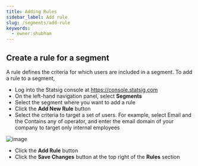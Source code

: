 ```yaml
---
title: Adding Rules
sidebar_label: Add rule
slug: /segments/add-rule
keywords:
  - owner:shubham
---
```

## Create a rule for a segment

A rule defines the criteria for which users are included in a segment. To add a rule to a segment, 
- Log into the Statsig console at https://console.statsig.com 
- On the left-hand navigation panel, select **Segments**
- Select the segment where you want to add a rule 
- Click the **Add New Rule** button 
- Select the criteria to target a set of users. For example, select Email and the Contains any of operator, and enter the email domain of your company to target only internal employees

![image](https://user-images.githubusercontent.com/1315028/129094975-a78b8caf-ac0d-4b14-96f7-adba2fe73f1f.png)

- Click the **Add Rule** button
- Click the **Save Changes** button at the top right of the **Rules** section
